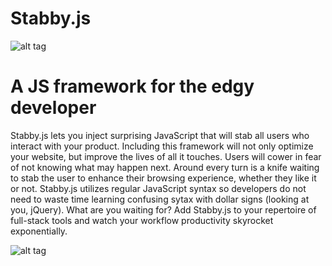 # Stabby.js

![alt tag](http://rockpride.sru.edu/dev/johngeorge/stab.png)


# A JS framework for the edgy developer

Stabby.js lets you inject surprising JavaScript that will stab all users who interact with your product. Including this framework will not only optimize your website, but improve the lives of all it touches. Users will cower in fear of not knowing what may happen next. Around every turn is a knife waiting to stab the user to enhance their browsing experience, whether they like it or not. Stabby.js utilizes regular JavaScript syntax so developers do not need to waste time learning confusing sytax with dollar signs (looking at you, jQuery). What are you waiting for? Add Stabby.js to your repertoire of full-stack tools and watch your workflow productivity skyrocket exponentially.

![alt tag](http://rockpride.sru.edu/dev/johngeorge/suxchartsml.png)
